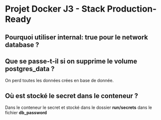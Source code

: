 # Projet Docker J3 - Stack Production-Ready



## Pourquoi utiliser internal: true pour le network database ?



## Que se passe-t-il si on supprime le volume postgres_data ?

On perd toutes les données crées en base de donnée.

## Où est stocké le secret dans le conteneur ?

Dans le conteneur le secret et stocké dans le dossier **run/secrets** dans le fichier **db_password**